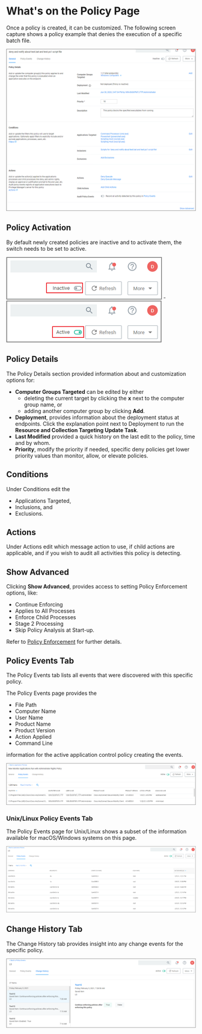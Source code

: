 [title]: # (The Policy Page)
[tags]: # (create)
[priority]: # (12)
# What's on the Policy Page

Once a policy is created, it can be customized. The following screen capture shows a policy example that denies the execution of a specific batch file.

![example bat policy](../../../admin/filters/types/application/sff/images/script-policy.png "Policy to deny batch file execution")

## Policy Activation

By default newly created policies are inactive and to activate them, the switch needs to be set to active.

  ![inactive](images/pol-inactive.png "Inactive policy switch") - ![active](images/pol-active.png "Active policy switch")

## Policy Details

The Policy Details section provided information about and customization options for:

* __Computer Groups Targeted__ can be edited by either
  * deleting the current target by clicking the __x__ next to the computer group name, or
  * adding another computer group by clicking __Add__.
* __Deployment__, provides information about the deployment status at endpoints. Click the explanation point next to Deployment to run the __Resource and Collection Targeting Update Task__.
* __Last Modified__ provided a quick history on the last edit to the policy, time and by whom.
* __Priority__, modify the priority if needed, specific deny policies get lower priority values than monitor, allow, or elevate policies.

## Conditions

Under Conditions edit the

* Applications Targeted,
* Inclusions, and
* Exclusions.

## Actions

Under Actions edit which message action to use, if child actions are applicable, and if you wish to audit all activities this policy is detecting.

## Show Advanced

Clicking __Show Advanced__, provides access to setting Policy Enforcement options, like:

* Continue Enforcing
* Applies to All Processes
* Enforce Child Processes
* Stage 2 Processing
* Skip Policy Analysis at Start-up.

Refer to [Policy Enforcement](stage-two.md) for further details.

## Policy Events Tab

The Policy Events tab lists all events that were discovered with this specific policy.

The Policy Events page provides the

* File Path
* Computer Name
* User Name
* Product Name
* Product Version
* Action Applied
* Command Line

information for the active application control policy creating the events.

![policy events](images/pol-events.png "Policy Events page for a specific application control policy")

### Unix/Linux Policy Events Tab

The Policy Events page for Unix/Linux shows a subset of the information available for macOS/Windows systems on this page.

![unix/linux policy events](images/nix-pol-events.png "Policy Events page for a specific application control policy")

## Change History Tab

The Change History tab provides insight into any change events for the specific policy.

![change history](images/change-history.png "Change History page for a specific application control policy")
